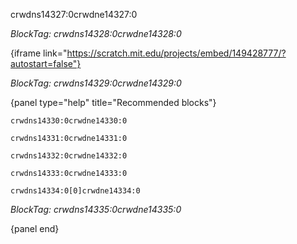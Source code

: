 crwdns14327:0crwdne14327:0

*BlockTag: crwdns14328:0crwdne14328:0*

{iframe link="https://scratch.mit.edu/projects/embed/149428777/?autostart=false"}

*BlockTag: crwdns14329:0crwdne14329:0*

{panel type="help" title="Recommended blocks"}

<pre><code class="scratch:split:random">crwdns14330:0crwdne14330:0
</code></pre>

<pre><code class="scratch:split:random">crwdns14331:0crwdne14331:0
</code></pre>

<pre><code class="scratch:split:random">crwdns14332:0crwdne14332:0
</code></pre>

<pre><code class="scratch:split:random">crwdns14333:0crwdne14333:0
</code></pre>

<pre><code class="scratch:split:random">crwdns14334:0[0]crwdne14334:0
</code></pre>

*BlockTag: crwdns14335:0crwdne14335:0*

{panel end}